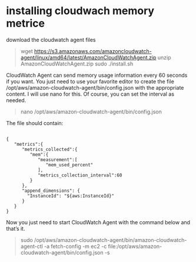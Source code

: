# installing cloudwach memory metrice 

download the cloudwatch agent files 


> wget https://s3.amazonaws.com/amazoncloudwatch-agent/linux/amd64/latest/AmazonCloudWatchAgent.zip
> unzip AmazonCloudWatchAgent.zip
> sudo ./install.sh





CloudWatch Agent can send memory usage information every 60 seconds if you want. You just need to use your favorite editor to create the file /opt/aws/amazon-cloudwatch-agent/bin/config.json with the appropriate content. I will use nano for this. Of course, you can set the interval as needed.

> nano /opt/aws/amazon-cloudwatch-agent/bin/config.json


The file should contain:

```

{
   "metrics":{
      "metrics_collected":{
         "mem":{
            "measurement":[
               "mem_used_percent"
            ],
            "metrics_collection_interval":60
         }
      },
      "append_dimensions": {
        "InstanceId": "${aws:InstanceId}"
      }
   }
}

```


Now you just need to start CloudWatch Agent with the command below and that’s it.

> sudo /opt/aws/amazon-cloudwatch-agent/bin/amazon-cloudwatch-agent-ctl -a fetch-config -m ec2 -c file:/opt/aws/amazon-cloudwatch-agent/bin/config.json -s
